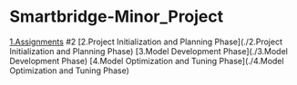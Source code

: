 # Smartbridge-Minor_Project
[1.Assignments](./1.Assignments)
#2
[2.Project Initialization and Planning Phase](./2.Project Initialization and Planning Phase)
[3.Model Development Phase](./3.Model Development Phase)
[4.Model Optimization and Tuning Phase](./4.Model Optimization and Tuning Phase)

